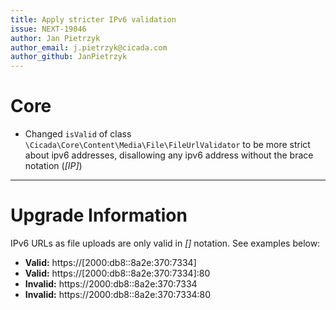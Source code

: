 ```yaml
---
title: Apply stricter IPv6 validation
issue: NEXT-19046
author: Jan Pietrzyk
author_email: j.pietrzyk@cicada.com 
author_github: JanPietrzyk
---
```

# Core
* Changed `isValid` of class `\Cicada\Core\Content\Media\File\FileUrlValidator` to be more strict about ipv6 addresses, disallowing any ipv6 address without the brace notation (*[_IP_]*)
___
# Upgrade Information

IPv6 URLs as file uploads are only valid in *[]* notation. See examples below:

* **Valid:** https://[2000:db8::8a2e:370:7334]
* **Valid:** https://[2000:db8::8a2e:370:7334]:80
* **Invalid:** https://2000:db8::8a2e:370:7334
* **Invalid:** https://2000:db8::8a2e:370:7334:80
